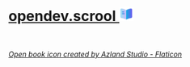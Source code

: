 # [opendev.scrool <img src="/logo.svg" style="height:1em" />](https://opendev.scrool)

<br />

_[Open book icon created by Azland Studio - Flaticon](https://www.flaticon.com/free-icons/open-book "open book icon")_
